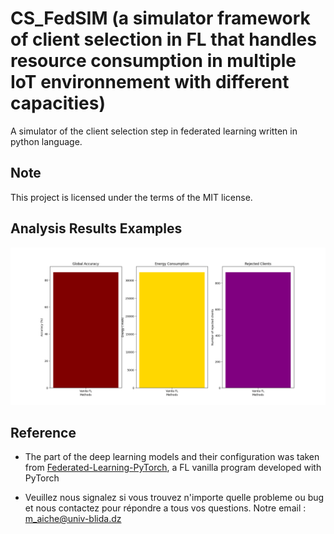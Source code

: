 # CS_FedSIM (a simulator framework of client selection in FL that handles resource consumption in multiple IoT environnement with different capacities)

A simulator of the client selection step in federated learning written in python language.

## Note
This project is licensed under the terms of the MIT license.

## Analysis Results Examples

![](examples/results.png)

## Reference

* The part of the deep learning models and their configuration was taken from [Federated-Learning-PyTorch](https://github.com/AshwinRJ/Federated-Learning-PyTorch), a FL vanilla program developed with PyTorch

* Veuillez nous signalez si vous trouvez n'importe quelle probleme ou bug et nous contactez pour répondre a tous vos questions. Notre email : m_aiche@univ-blida.dz
